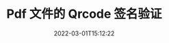 ---
############################# Static ############################
layout: "auto-gen-signature"
date: 2022-03-01T15:12:22
draft: false
operation: Verify
signaturetype: Qrcode
fileformat: Pdf
productName: Java
lang: zh
productCode: java
otherformats: pdf doc docx docm dot dotm dotx odt ott rtf xls xlsx xlsm xlsb csv ods ots xltx xltm ppt pptx pps ppsx odp otp potx potm pptm ppsm png jpg bmp gif tiff svg webp wmf
breadcrumb: Put Qrcode signature on Pdf for Java

############################# Head ############################
head_title: "通过 Java 验证 Pdf 文件的 Qrcode 签名"
head_description: "仅使用几行 Java 代码来验证 Pdf 文档及其 Qrcode 签名。"

############################# Header ############################
title: "Pdf 文件的 Qrcode 签名验证"
description: "Java 的 API 提供了验证 Pdf 文档中的 Qrcode 签名的机会。您的 Pdf 文档中的电子签名验证可以快速轻松地执行。"
bg_image: "https://cms.admin.containerize.com/templates/aspose/App_Themes/V3/images/bg/header1.png"
bg_overlay: false
button:
    enable: true

############################# SubMenu ############################
submenu:
    enable: true

    left:
        img_alt: "GroupDocs.Signature for Java"
        image: "https://cms.admin.containerize.com/templates/groupdocs/images/product-logos/90x90-noborder/groupdocs-signature-java.png"
        product: "GroupDocs.Signature"
        platform: "Java"



############################# About ############################
about:
    enable: true
    title: "发现新的 GroupDocs.Signature for Java API 功能"
    content: |
        [GroupDocs.Signature for Java](https://products.groupdocs.com/signature/java/) API 通过使用电子签名提供了广泛的方法来处理多种文档格式。支持多种类型的数字签名，如文本、图像、数字证书、条形码、二维码、印章或元数据。客户可以在 PDF、MS Word 文档、MS Excel 工作簿、MS PowerPoint 演示文稿、Adobe Photoshop 文件和各种图像格式中添加、删除、编辑、验证或搜索数字签名。提供数量惊人的附加功能和设置。
    

############################# Steps ############################
steps:
    enable: true
    title_left: "如何验证 Pdf 文档中的 Qrcode 签名"
    content_left: |
        [GroupDocs.Signature for Java](https://products.groupdocs.com/signature/java/) 包括有用的功能，例如验证放置在 Pdf 文档中的 Qrcode 签名。利用这个机会，无需实现额外的代码。
        
        * 首先，实例化 Signature 类，提供作为构造函数参数路径到应该被验证的文档。
        * 其次，创建一个新的 VerifyOptions 对象并设置所有必需的属性。
        * 最后，调用 Signature 的对象 Verify 方法，传递 VerifyOptions 实例。
        * 然后处理验证结果。

    title_right: "系统要求"
    content_right: |
        所有主要平台和操作系统都支持 GroupDocs.Signature for Java。在执行以下代码之前，请确保您的系统上安装了以下先决条件。

        * 操作系统：Microsoft Windows、Linux、MacOS
        * 开发环境：NetBeans, Intellij IDEA, Eclipse, etc.
        * Java runtime: J2SE 6.0 and above
        * 从 [Maven](https://repository.groupdocs.com/webapp/#/artifacts/browse/tree/General/repo/com/groupdocs/groupdocs-signature) 下载最新版本的 GroupDocs.Signature for Java
         
    code: |
        ```java    
                
        // Set up input Pdf file
        String filePath = "input.pdf";

        // Instantiate Signature for input file
        Signature signature = new Signature(filePath);

        //Provide verification options
        QrCodeVerifyOptions options = new QrCodeVerifyOptions();

        // process only first page
        options.setPagesSetup(new PagesSetup());
        options.setPageNumber(1);
        options.setAllPages(false);
        // specify text match type
        options.setMatchType(TextMatchType.StartsWith);
        // specify text pattern to search
        options.setText("QrCode text");
                            
        // Verify document signatures
        VerificationResult result = signature.verify(options);

        //process result
        if (result.isValid())
        {
            //..
        }

        ```

############################# Demos ############################
demos:
    enable: true
    title: "使用 Qrcode 签名进行签名 Live Demo"
    content: |
       访问 [GroupDocs.Signature App](https://products.groupdocs.app/signature/family) 网站，立即为 Pdf 文件添加各种电子签名。          

############################# More Formats ############################
more_formats:
    enable: true
    title: "使用 Java 验证其他 Qrcode 签名"
    content: |
        "验证放置在各种文件中的电子签名。检查流行文件格式的签名质量，如下所示。"
    format: 
       
       
back_to_top:
    enable: true
---